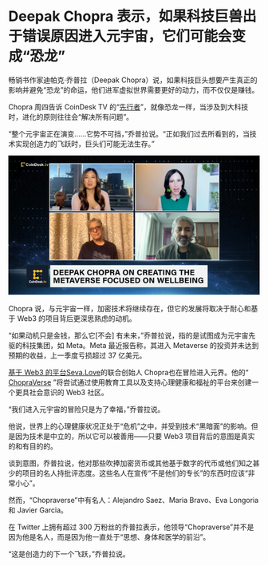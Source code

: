 # Deepak Chopra 表示，如果科技巨兽出于错误原因进入元宇宙，它们可能会变成“恐龙”




畅销书作家迪帕克·乔普拉（Deepak Chopra）说，如果科技巨头想要产生真正的影响并避免“恐龙”的命运，他们进军虚拟世界需要更好的动力，而不仅仅是赚钱。

Chopra 周四告诉 CoinDesk TV 的“[先行者](https://www.coindesk.com/video/deepak-chopra-on-metas-metaverse-the-giants-may-not-survive/)”，就像恐龙一样，当涉及到大科技时，进化的原则往往会“解决所有问题”。

“整个元宇宙正在演变……它势不可挡，”乔普拉说。“正如我们过去所看到的，当技术实现创造力的飞跃时，巨头们可能无法生存。”

![元宇宙](91.png)



Chopra 说，与元宇宙一样，加密技术将继续存在，但它的发展将取决于耐心和基于 Web3 的项目背后更深思熟虑的动机。

“如果动机只是金钱，那么它[不会] 有未来，”乔普拉说，指的是试图成为元宇宙先驱的科技集团，如 Meta。Meta 最近报告称，其进入 Metaverse 的投资并未达到预期的收益，上一季度亏损超过 37 亿美元。

[基于 Web3 的平台Seva.Love](http://seva.love/)的联合创始人 Chopra也在冒险进入元界。他的“ [ChopraVerse](https://www.prnewswire.com/es/comunicados-de-prensa/deepak-chopra--sevalove-announce-chopraverse-house-of-enlightenment-the-metaverse-for-wellbeing-in-collaboration-with-utopia-301633196.html) ”将尝试通过使用教育工具以及支持心理健康和福祉的平台来创建一个更具社会意识的 Web3 社区。

“我们进入元宇宙的冒险只是为了幸福，”乔普拉说。

他说，世界上的心理健康状况正处于“危机”之中，并受到技术“黑暗面”的影响。但是因为技术是中立的，所以它可以被善用——只要 Web3 项目背后的意图是真实的和有目的的。

谈到意图，乔普拉说，他对那些吹捧加密货币或其他基于数字的代币或他们知之甚少的项目的名人持批评态度。这些名人在宣传“不是他们的专长”的东西时应该“非常小心”。

然而，“Chopraverse”中有名人：Alejandro Saez、Maria Bravo、Eva Longoria 和 Javier Garcia。

在 Twitter 上拥有超过 300 万粉丝的乔普拉表示，他领导“Chopraverse”并不是因为他是名人，而是因为他一直处于“思想、身体和医学的前沿”。

“这是创造力的下一个飞跃，”乔普拉说。
